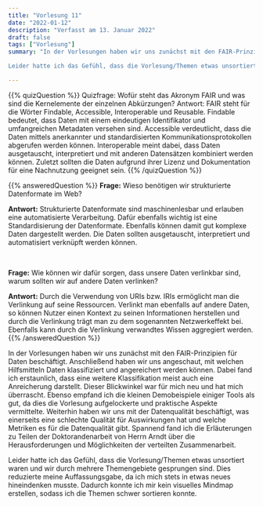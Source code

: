 ```yaml
---
title: "Vorlesung 11"
date: "2022-01-12"
description: "Verfasst am 13. Januar 2022"
draft: false
tags: ["Vorlesung"]
summary: "In der Vorlesungen haben wir uns zunächst mit den FAIR-Prinzipien für Daten beschäftigt. Anschließend haben wir uns angeschaut, mit welchen Hilfsmitteln Daten klassifiziert und angereichert werden können. Dabei fand ich erstaunlich, dass eine weitere Klassifikation meist auch eine Anreicherung darstellt. Dieser Blickwinkel war für mich neu und hat mich überrascht. Ebenso empfand ich die kleinen Demobeispiele einiger Tools als gut, da dies die Vorlesung aufgelockerte und praktische Aspekte vermittelte. Weiterhin haben wir uns mit der Datenqualität beschäftigt, was einerseits eine schlechte Qualität für Auswirkungen hat und welche Metriken es für die Datenqualität gibt. Spannend fand ich die Erläuterungen zu Teilen der Doktorandenarbeit von Herrn Arndt über die Herausforderungen und Möglichkeiten der verteilten Zusammenarbeit.

Leider hatte ich das Gefühl, dass die Vorlesung/Themen etwas unsortiert waren und wir durch mehrere Themengebiete gesprungen sind. Dies reduzierte meine Auffassungsgabe, da ich mich stets in etwas neues hineindenken musste. Dadurch konnte ich mir kein visuelles Mindmap erstellen, sodass ich die Themen schwer sortieren konnte."

---
```


{{% quizQuestion %}}
Quizfrage: Wofür steht das Akronym FAIR und was sind die Kernelemente der einzelnen Abkürzungen? Antwort: FAIR steht für die Wörter Findable, Accessible, Interoperable und Reusable. Findable bedeutet, dass Daten mit einem eindeutigen Identifikator und umfangreichen Metadaten versehen sind. Accessible verdeutlicht, dass die Daten mittels anerkannter und standardisierten Kommunikationsprotokollen abgerufen werden können. Interoperable meint dabei, dass Daten ausgetauscht, interpretiert und mit anderen Datensätzen kombiniert werden können. Zuletzt sollten die Daten aufgrund ihrer Lizenz und Dokumentation für eine Nachnutzung geeignet sein.
{{% /quizQuestion %}}

{{% answeredQuestion %}}
**Frage:** Wieso benötigen wir strukturierte Datenformate im Web?

**Antwort:** Strukturierte Datenformate sind maschinenlesbar und erlauben eine automatisierte Verarbeitung. Dafür ebenfalls wichtig ist eine Standardisierung der Datenformate. Ebenfalls können damit gut komplexe Daten dargestellt werden. Die Daten sollten ausgetauscht, interpretiert und automatisiert verknüpft werden können. 

 

**Frage:** Wie können wir dafür sorgen, dass unsere Daten verlinkbar sind, warum sollten wir auf andere Daten verlinken?

**Antwort:** Durch die Verwendung von URIs bzw. IRIs ermöglicht man die Verlinkung auf seine Ressourcen. Verlinkt man ebenfalls auf andere Daten, so können Nutzer einen Kontext zu seinen Informationen herstellen und durch die Verlinkung trägt man zu dem sogenannten Netzwerkeffekt bei. Ebenfalls kann durch die Verlinkung verwandtes Wissen aggregiert werden.
{{% /answeredQuestion %}}

In der Vorlesungen haben wir uns zunächst mit den FAIR-Prinzipien für Daten beschäftigt. Anschließend haben wir uns angeschaut, mit welchen Hilfsmitteln Daten klassifiziert und angereichert werden können. Dabei fand ich erstaunlich, dass eine weitere Klassifikation meist auch eine Anreicherung darstellt. Dieser Blickwinkel war für mich neu und hat mich überrascht. Ebenso empfand ich die kleinen Demobeispiele einiger Tools als gut, da dies die Vorlesung aufgelockerte und praktische Aspekte vermittelte. Weiterhin haben wir uns mit der Datenqualität beschäftigt, was einerseits eine schlechte Qualität für Auswirkungen hat und welche Metriken es für die Datenqualität gibt. Spannend fand ich die Erläuterungen zu Teilen der Doktorandenarbeit von Herrn Arndt über die Herausforderungen und Möglichkeiten der verteilten Zusammenarbeit.

Leider hatte ich das Gefühl, dass die Vorlesung/Themen etwas unsortiert waren und wir durch mehrere Themengebiete gesprungen sind. Dies reduzierte meine Auffassungsgabe, da ich mich stets in etwas neues hineindenken musste. Dadurch konnte ich mir kein visuelles Mindmap erstellen, sodass ich die Themen schwer sortieren konnte.
